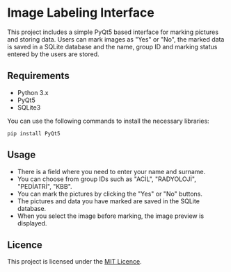 # Image Labeling Interface

This project includes a simple PyQt5 based interface for marking pictures and storing data. Users can mark images as "Yes" or "No", the marked data is saved in a SQLite database and the name, group ID and marking status entered by the users are stored.

## Requirements

- Python 3.x
- PyQt5
- SQLite3

You can use the following commands to install the necessary libraries:

```
pip install PyQt5
```

## Usage

- There is a field where you need to enter your name and surname.
- You can choose from group IDs such as "ACİL", "RADYOLOJİ", "PEDİATRİ", "KBB".
- You can mark the pictures by clicking the "Yes" or "No" buttons.
- The pictures and data you have marked are saved in the SQLite database.
- When you select the image before marking, the image preview is displayed.

## Licence

This project is licensed under the [MIT Licence](LICENSE).